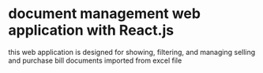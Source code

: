# document management web application with React.js
this web application is designed for showing, filtering, and managing selling and purchase bill documents imported from excel file
